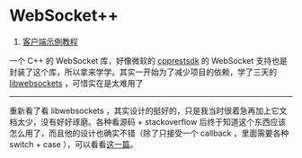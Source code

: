 # WebSocket++

1. [客户端示例教程](./tutorial-utility-client.md)

一个 C++ 的 WebSocket 库，好像微软的 [cpprestsdk](https://github.com/microsoft/cpprestsdk) 的 WebSocket 支持也是封装了这个库，所以拿来学学。其实一开始为了减少项目的依赖，学了三天的 [libwebsockets](https://libwebsockets.org/) ，可惜实在是太难用了

---

重新看了看 libwebsockets ，其实设计的挺好的，只是我当时很着急再加上它文档太少，没有好好琢磨。各种看源码 + stackoverflow 后终于知道这个东西应该怎么用了，而且他的设计也确实不错（除了只接受一个 callback ，里面需要各种 switch + case ），可以看看[这一篇](../libwebsockets)。
